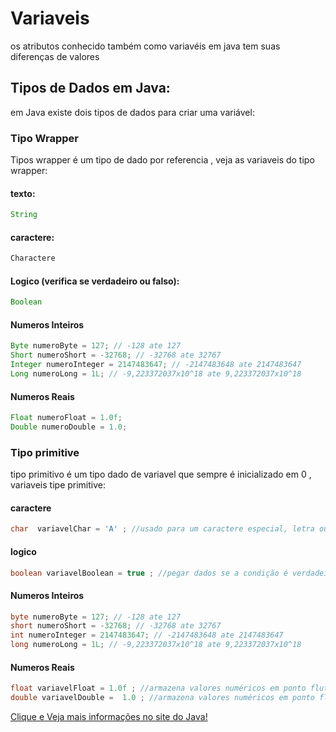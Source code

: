 # Variaveis
os atributos conhecido também como variavéis em java tem suas diferenças de valores 

## Tipos de Dados em Java:
em Java existe dois tipos de dados para criar uma variável:

### Tipo Wrapper 
Tipos wrapper é um tipo de dado por referencia , veja as variaveis do tipo wrapper:

#### texto:
~~~java
String 
~~~

#### caractere:
~~~java
Charactere 
~~~

#### Logico (verifica se verdadeiro ou falso):
~~~java
Boolean
~~~
#### Numeros Inteiros
~~~java
Byte numeroByte = 127; // -128 ate 127
Short numeroShort = -32768; // -32768 ate 32767
Integer numeroInteger = 2147483647; // -2147483648 ate 2147483647
Long numeroLong = 1L; // -9,223372037x10^18 ate 9,223372037x10^18
~~~

#### Numeros Reais
~~~java
Float numeroFloat = 1.0f;
Double numeroDouble = 1.0;
~~~

### Tipo primitive 

tipo primitivo é um tipo dado de variavel que sempre é inicializado em 0 , variaveis tipe primitive:

#### caractere
~~~java
char  variavelChar = 'A' ; //usado para um caractere especial, letra ou numero
~~~

#### logico
~~~java
boolean variavelBoolean = true ; //pegar dados se a condição é verdadeiro ou falso. (true or false)
~~~

#### Numeros Inteiros
~~~java
byte numeroByte = 127; // -128 ate 127
short numeroShort = -32768; // -32768 ate 32767
int numeroInteger = 2147483647; // -2147483648 ate 2147483647
long numeroLong = 1L; // -9,223372037x10^18 ate 9,223372037x10^18
~~~

#### Numeros Reais
~~~java
float variavelFloat = 1.0f ; //armazena valores numéricos em ponto flutuante de precisão simples
double variavelDouble =  1.0 ; //armazena valores numéricos em ponto flutuante de precisão dupla 
~~~

<a href="https://docs.oracle.com/javase/tutorial/java/nutsandbolts/datatypes.html"> Clique e Veja mais informações no site do Java!</a>

